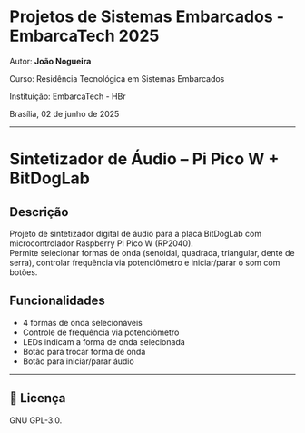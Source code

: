 
# Projetos de Sistemas Embarcados - EmbarcaTech 2025

Autor: **João Nogueira**

Curso: Residência Tecnológica em Sistemas Embarcados

Instituição: EmbarcaTech - HBr

Brasília, 02 de junho de 2025

---

# Sintetizador de Áudio – Pi Pico W + BitDogLab

## Descrição
Projeto de sintetizador digital de áudio para a placa BitDogLab com microcontrolador Raspberry Pi Pico W (RP2040).  
Permite selecionar formas de onda (senoidal, quadrada, triangular, dente de serra), controlar frequência via potenciômetro e iniciar/parar o som com botões.

## Funcionalidades
- 4 formas de onda selecionáveis
- Controle de frequência via potenciômetro
- LEDs indicam a forma de onda selecionada
- Botão para trocar forma de onda
- Botão para iniciar/parar áudio

---

## 📜 Licença
GNU GPL-3.0.

